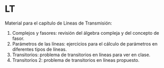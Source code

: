 # LT
Material para el capítulo de Líneas de Transmisión:
1. Complejos y fasores: revisión del álgebra compleja y del concepto de fasor.
2. Parámetros de las líneas: ejercicios para el cálculo de parámetros en diferentes tipos de líneas.
3. Transitorios: problema de transitorios en líneas para ver en clase.
4. Transitorios 2: problema de transitorios en líneas propuesto.
